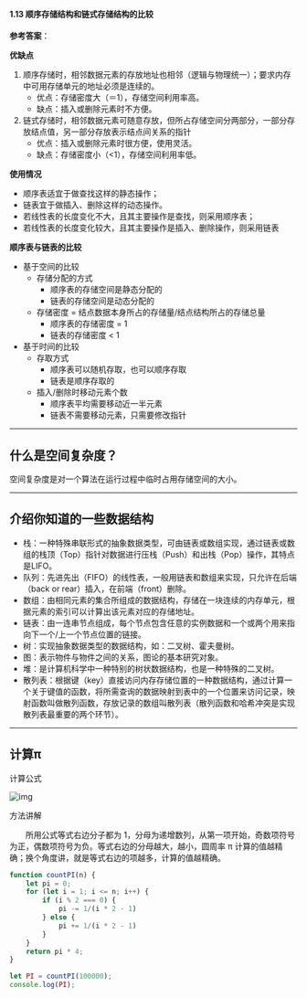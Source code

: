 #### 1.13 顺序存储结构和链式存储结构的比较

**参考答案**：

**优缺点**

1. 顺序存储时，相邻数据元素的存放地址也相邻（逻辑与物理统一）；要求内存中可用存储单元的地址必须是连续的。
   - 优点：存储密度大（＝1），存储空间利用率高。
   - 缺点：插入或删除元素时不方便。
2. 链式存储时，相邻数据元素可随意存放，但所占存储空间分两部分，一部分存放结点值，另一部分存放表示结点间关系的指针
   - 优点：插入或删除元素时很方便，使用灵活。
   - 缺点：存储密度小（<1），存储空间利用率低。

**使用情况**

- 顺序表适宜于做查找这样的静态操作；
- 链表宜于做插入、删除这样的动态操作。
- 若线性表的长度变化不大，且其主要操作是查找，则采用顺序表；
- 若线性表的长度变化较大，且其主要操作是插入、删除操作，则采用链表

**顺序表与链表的比较**

- 基于空间的比较
  - 存储分配的方式
    - 顺序表的存储空间是静态分配的
    - 链表的存储空间是动态分配的
  - 存储密度 = 结点数据本身所占的存储量/结点结构所占的存储总量
    - 顺序表的存储密度 = 1
    - 链表的存储密度 < 1
- 基于时间的比较
  - 存取方式
    - 顺序表可以随机存取，也可以顺序存取
    - 链表是顺序存取的
  - 插入/删除时移动元素个数
    - 顺序表平均需要移动近一半元素
    - 链表不需要移动元素，只需要修改指针

------

## 什么是空间复杂度？

空间复杂度是对一个算法在运行过程中临时占用存储空间的大小。



----

##  介绍你知道的一些数据结构

- 栈：一种特殊串联形式的抽象数据类型，可由链表或数组实现，通过链表或数组的栈顶（Top）指针对数据进行压栈（Push）和出栈（Pop）操作，其特点是LIFO。
- 队列：先进先出（FIFO）的线性表，一般用链表和数组来实现，只允许在后端（back or rear）插入，在前端（front）删除。
- 数组：由相同元素的集合所组成的数据结构，存储在一块连续的内存单元，根据元素的索引可以计算出该元素对应的存储地址。
- 链表：由一连串节点组成，每个节点包含任意的实例数据和一个或两个用来指向下一个/上一个节点位置的链接。
- 树：实现抽象数据类型的数据结构，如：二叉树、霍夫曼树。
- 图：表示物件与物件之间的关系，图论的基本研究对象。
- 堆：是计算机科学中一种特别的树状数据结构，也是一种特殊的二叉树。
- 散列表：根据键（key）直接访问内存存储位置的一种数据结构，通过计算一个关于键值的函数，将所需查询的数据映射到表中的一个位置来访问记录，映射函数叫做散列函数，存放记录的数组叫散列表（散列函数和哈希冲突是实现散列表最重要的两个环节）。



----

## 计算π

计算公式 

 ![img](E:\pogject\学习笔记\image\js\f5efbf034e38294d2624c054e1920e3e75a.png)

方法讲解

　　所用公式等式右边分子都为 1，分母为递增数列，从第一项开始，奇数项符号为正，偶数项符号为负。等式右边的分母越大，越小，圆周率 π 计算的值越精确；换个角度讲，就是等式右边的项越多，计算的值越精确。

```js
function countPI(n) {
    let pi = 0;
    for (let i = 1; i <= n; i++) {
        if (i % 2 === 0) {
            pi -= 1/(i * 2 - 1)
        } else {
            pi += 1/(i * 2 - 1)
        }
    }
    return pi * 4;
}

let PI = countPI(100000);
console.log(PI);
```

